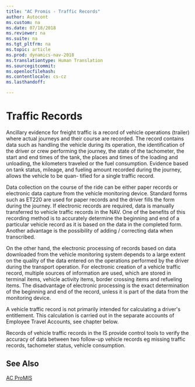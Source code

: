 ```yaml
---
title: "AC Promis - Traffic Records"
author: Autocont
ms.custom: na
ms.date: 07/18/2018
ms.reviewer: na
ms.suite: na
ms.tgt_pltfrm: na
ms.topic: article
ms.prod: dynamics-nav-2018
ms.translationtype: Human Translation
ms.sourcegitcommit: 
ms.openlocfilehash: 
ms.contentlocale: cs-cz
ms.lasthandoff: 

---
```



# <a name="ac-pm-traffic-records"></a>Traffic Records

Ancillary evidence for freight traffic is a record of vehicle operations (trailer) where actual journeys and their course are recorded. The record contains data such as handling the vehicle during its operation, the identification of the driver or crew performing the journey, the state of the tachometer, the start and end times of the tank, the places and times of the loading and unloading, the kilometers traveled or the fuel consumption. Evidence based on tank status, mileage, and fueling amount recorded during the journey, allows the vehicle to be quan- tified for a single traffic record.

Data collection on the course of the ride can be either paper records or electronic data capture from the vehicle monitoring device. Standard forms such as ET220 are used for paper records and the driver fills the form during the journey. If electronic records are required, data is manually transferred to vehicle traffic records in the NAV. One of the benefits of this recording method is to accurately determine the beginning and end of a particular vehicle record as it is based on the data in the completed form. Another advantage is the possibility of adding / correcting data when transcribed.

On the other hand, the electronic processing of records based on data downloaded from the vehicle monitoring system depends to a large extent on the quality of the data entered on the operations performed by the driver during the transport operation. For electronic creation of a vehicle traffic record, multiple sources of information are used, which are stored in terminal items, vehicle activity items, border crossing items and refueling items. The disadvantage of electronic processing is the exact determination of the beginning and end of the record, unless it is part of the data from the monitoring device.

A vehicle traffic record is not primarily intended for calculating a driver's entitlement. This calculation is carried out in the separate accounts of Employee Travel Accounts, see chapter below.

Records of vehicle traffic records in the IS provide control tools to verify the accuracy of data between two follow-up vehicle records eg missing traffic records, tachometer status, vehicle consumption.

## <a name="see-also"></a>See Also 
[AC ProMIS](ac-pm-promis.md)